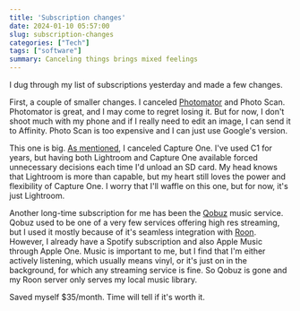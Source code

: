 ```yaml
---
title: 'Subscription changes'
date: 2024-01-10 05:57:00
slug: subscription-changes
categories: ["Tech"]
tags: ["software"]
summary: Canceling things brings mixed feelings
---
```


I dug through my list of subscriptions yesterday and made a few changes.

First, a couple of smaller changes. I canceled [Photomator](https://www.pixelmator.com/photomator/) and Photo Scan. Photomator is great, and I may come to regret losing it. But for now, I don't shoot much with my phone and if I really need to edit an image, I can send it to Affinity. Photo Scan is too expensive and I can just use Google's version.

This one is big. [As mentioned](https://baty.net/@/page/SEBFZyhYZ2M5IDZA), I canceled Capture One. I've used C1 for years, but having both Lightroom and Capture One available forced unnecessary decisions each time I'd unload an SD card. My head knows that Lightroom is more than capable, but my heart still loves the power and flexibility of Capture One. I worry that I'll waffle on this one, but for now, it's just Lightroom.

Another long-time subscription for me has been the [Qobuz](https://www.qobuz.com/) music service. Qobuz used to be one of a very few services offering high res streaming, but I used it mostly because of it's seamless integration with [Roon](https://roonlabs.com/). However, I already have a Spotify subscription and also Apple Music through Apple One. Music is important to me, but I find that I'm either actively listening, which usually means vinyl, or it's just on in the background, for which any streaming service is fine. So Qobuz is gone and my Roon server only serves my local music library.

Saved myself $35/month. Time will tell if it's worth it.
